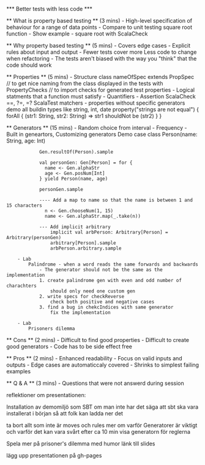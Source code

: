 *** Better tests with less code ***

** What is property based testing ** (3 mins)
    - High-level specification of behaviour for a range of data points
    - Compare to unit testing square root function
    - Show example - square root with ScalaCheck
    
** Why property based testing ** (5 mins)
	- Covers edge cases
	- Explicit rules about input and output
	- Fewer tests cover more
		Less code to change when refactoring
	- The tests aren't biased with the way you "think" that the code should work

** Properties ** (5 mins)
        - Structure
            class nameOfSpec
                extends PropSpec // to get nice naming from the class displayed in the tests
                with PropertyChecks // to import checks for generated test properties
	- Logical statments that a function must satisfy
	- Quantifiers
	- Assertion
            ScalaCheck
                ==, ?=, =?
            ScalaTest
                matchers
        - properties without specific generators
            demo
                all buildin types like string, int, date
                property("strings are not equal") { forAll { (str1: String, str2: String) => str1 shouldNot be (str2) } }

** Generators ** (15 mins)
	- Random choice from interval
        - Frequency
	- Built in geneartors, Customizing generators
            Demo
                case class Person(name: String, age: Int)

                Gen.resultOf(Person).sample

                val personGen: Gen[Person] = for {
                  name <- Gen.alphaStr
                  age <- Gen.posNum[Int]
                } yield Person(name, age)

                personGen.sample

                ---- Add a map to name so that the name is between 1 and 15 characters
                  n <- Gen.chooseNum(1, 15)
                  name <- Gen.alphaStr.map(_.take(n))
                
                --- Add implicit arbitrary
                    implicit val arbPerson: Arbitrary[Person] = Arbitrary(personGen)
                    arbitrary[Person].sample
                    arbPerson.arbitrary.sample

        - Lab
            Palindrome - when a word reads the same forwards and backwards
                - The generator should not be the same as the implementation
                1. create palindrome gen with even and odd number of charachters
                    should only need one custom gen
                2. write specs for checkReverse
                    check both positive and negative cases
                3. find a bug in chekcIndices with same generator
                    fix the implementation

        - Lab 
            Prisoners dilemma

** Cons ** (2 mins)
	- Difficult to find good properties
	- Difficult to create good generators
	- Code has to be side effect free

** Pros ** (2 mins)
	- Enhanced readability
	- Focus on valid inputs and outputs
	- Edge cases are automaticcaly covered
	- Shrinks to simplest failing examples

** Q & A ** (3 mins)
	- Questions that were not answerd during session


reflektioner om presentationen:

Installation av demomiljö som SBT om man inte har det
säga att sbt ska vara installerat i början så att folk kan ladda ner det

ta bort allt som inte är moves och rules
mer om varför Generatorer är viktigt och varför det kan vara svårt
efter ca 10 min visa generatorn för reglerna

Spela mer på prisoner's dilemma med humor
länk till slides

lägg upp presentationen på gh-pages

